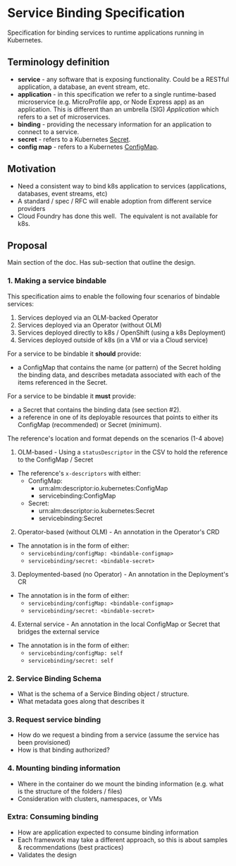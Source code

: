 # Service Binding Specification

Specification for binding services to runtime applications running in Kubernetes.  

## Terminology definition

*  **service** - any software that is exposing functionality.  Could be a RESTful application, a database, an event stream, etc.
*  **application** - in this specification we refer to a single runtime-based microservice (e.g. MicroProfile app, or Node Express app) as an application.  This is different than an umbrella (SIG) _Application_ which refers to a set of microservices.
*  **binding** - providing the necessary information for an application to connect to a service.
*  **secret** - refers to a Kubernetes [Secret](https://kubernetes.io/docs/concepts/configuration/secret/).
*  **config map** - refers to a Kubernetes [ConfigMap](https://kubernetes.io/docs/tasks/configure-pod-container/configure-pod-configmap/).

## Motivation

*  Need a consistent way to bind k8s application to services (applications, databases, event streams, etc)
*  A standard / spec / RFC will enable adoption from different service providers
*  Cloud Foundry has done this well.  The equivalent is not available for k8s.

## Proposal

Main section of the doc.  Has sub-section that outline the design.

### 1.  Making a service bindable

This specification aims to enable the following four scenarios of bindable services:
1. Services deployed via an OLM-backed Operator
1. Services deployed via an Operator (without OLM)
1. Services deployed directly to k8s / OpenShift (using a k8s Deployment)
1. Services deployed outside of k8s (in a VM or via a Cloud service)

For a service to be bindable it **should** provide:
* a ConfigMap that contains the name (or pattern) of the Secret holding the binding data, and describes metadata associated with each of the items referenced in the Secret.  

For a service to be bindable it **must** provide:
* a Secret that contains the binding data (see section #2).
* a reference in one of its deployable resources that points to either its ConfigMap (recommended) or Secret (minimum).

The reference's location and format depends on the scenarios (1-4 above)

1. OLM-based - Using a `statusDescriptor` in the CSV to hold the reference to the ConfigMap / Secret
  * The reference's `x-descriptors` with either:
    * ConfigMap:
      * urn:alm:descriptor:io.kubernetes:ConfigMap
      * servicebinding:ConfigMap
    * Secret:
      * urn:alm:descriptor:io.kubernetes:Secret
      * servicebinding:Secret

2. Operator-based (without OLM) - An annotation in the Operator's CRD
  * The annotation is in the form of either:
    * `servicebinding/configMap: <bindable-configmap>`
    * `servicebinding/secret: <bindable-secret>`

3. Deploymented-based (no Operator) - An annotation in the Deployment's CR
  * The annotation is in the form of either:
    * `servicebinding/configMap: <bindable-configmap>`
    * `servicebinding/secret: <bindable-secret>`
    
4. External service - An annotation in the local ConfigMap or Secret that bridges the external service
  * The annotation is in the form of either:
    * `servicebinding/configMap: self`
    * `servicebinding/secret: self`   


### 2.  Service Binding Schema

*  What is the schema of a Service Binding object / structure.
*  What metadata goes along that describes it

### 3.  Request service binding

*  How do we request a binding from a service (assume the service has been provisioned)
*  How is that binding authorized?

### 4.  Mounting binding information

*  Where in the container do we mount the binding information (e.g. what is the structure of the folders / files)
*  Consideration with clusters, namespaces, or VMs

### Extra:  Consuming binding

*  How are application expected to consume binding information 
*  Each framework may take a different approach, so this is about samples & recommendations (best practices)
*  Validates the design
